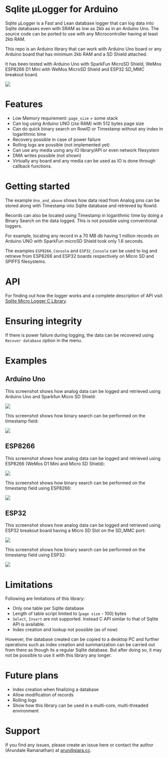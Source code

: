 # Sqlite µLogger for Arduino

Sqlite µLogger is a Fast and Lean database logger that can log data into Sqlite databases even with SRAM as low as 2kb as in an Arduino Uno. The source code can be ported to use with any Microcontroller having at least 2kb RAM.

This repo is an Arduino library that can work with Arduino Uno board or any Arduino board that has minimum 2kb RAM and a SD Shield attached.

It has been tested with Arduino Uno with SparkFun MicroSD Shield, WeMos ESP8266 D1 Mini with WeMos MicroSD Shield and ESP32 SD_MMC breakout board.

![](banner.png?raw=true)

# Features

- Low Memory requirement: `page_size` + some stack
- Can log using Arduino UNO (`2kb` RAM) with 512 bytes page size
- Can do quick binary search on RowID or Timestamp without any index in logarithmic time
- Recovery possible in case of power failure
- Rolling logs are possible (not implemented yet)
- Can use any media using any IO library/API or even network filesystem
- DMA writes possible (not shown)
- Virtually any board and any media can be used as IO is done through callback functions.

# Getting started

The example `Uno_and_above` shows how data read from Analog pins can be stored along with Timestamp into Sqlite database and retrieved by RowId.

Records can also be located using Timestamp in logarithmic time by doing a Binary Search on the data logged.  This is not possible using conventional loggers.

For example, locating any record in a 70 MB db having 1 million records on Arduino UNO with SparkFun microSD Shield took only 1.6 seconds.

The examples `ESP8266_Console` and `ESP32_Console` can be used to log and retrieve from ESP8266 and ESP32 boards respectively on Micro SD and SPIFFS filesystems.

# API

For finding out how the logger works and a complete description of API visit [Sqlite Micro Logger C Library](https://github.com/siara-cc/sqlite_micro_logger_c).

# Ensuring integrity

If there is power failure during logging, the data can be recovered using `Recover database` option in the menu.

# Examples

## Arduino Uno

This screenshot shows how analog data can be logged and retrieved using Arduino Uno and Sparkfun Micro SD Shield:

![](uno_log_scr.png?raw=true)

This screenshot shows how binary search can be performed on the timestamp field:

![](uno_bin_srch_scr.png?raw=true)

## ESP8266

This screenshot shows how analog data can be logged and retrieved using ESP8266 (WeMos D1 Mini and Micro SD Shield):

![](esp8266_analog_scr.png?raw=true)

This screenshot shows how binary search can be performed on the timestamp field using ESP8266:

![](esp8266_bin_srch_scr.png?raw=true)

## ESP32

This screenshot shows how analog data can be logged and retrieved using ESP32 breakout board having a Micro SD Slot on the SD_MMC port:

![](esp32_analog_scr.png?raw=true)

This screenshot shows how binary search can be performed on the timestamp field using ESP32:

![](esp32_bin_srch_scr.png?raw=true)

# Limitations

Following are limitations of this library:

- Only one table per Sqlite database
- Length of table script limited to (`page size` - 100) bytes
- `Select`, `Insert` are not supported.  Instead C API similar to that of Sqlite API is available.
- Index creation and lookup not possible (as of now)

However, the database created can be copied to a desktop PC and further operations such as index creation and summarization can be carried out from there as though its a regular Sqlite database.  But after doing so, it may not be possible to use it with this library any longer.

# Future plans

- Index creation when finalizing a database
- Allow modification of records
- Rolling logs
- Show how this library can be used in a multi-core, multi-threaded environment

# Support

If you find any issues, please create an issue here or contact the author (Arundale Ramanathan) at arun@siara.cc.
